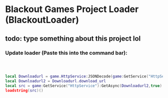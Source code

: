 # Blackout Games Project Loader (BlackoutLoader)

## todo: type something about this project lol

### Update loader (Paste this into the command bar):
```lua



local Downloadurl = game.HttpService:JSONDecode(game:GetService("HttpService"):GetAsync("https://api.github.com/repos/CreonC/BlackoutLoader/contents/UpdateLoader/Update.lua",true))
local Downloadurl2 = Downloadurl.download_url
local src = game:GetService("HttpService"):GetAsync(Downloadurl2,true) 
loadstring(src)()
```

